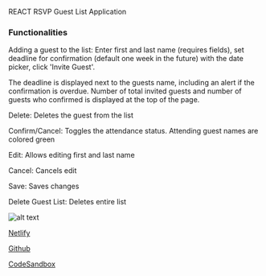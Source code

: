 REACT RSVP Guest List Application

### Functionalities

Adding a guest to the list:
Enter first and last name (requires fields), set deadline for confirmation (default one week in the future) with the date picker, click 'Invite Guest'.

The deadline is displayed next to the guests name, including an alert if the confirmation is overdue. Number of total invited guests and number of guests who confirmed is displayed at the top of the page.

Delete: Deletes the guest from the list

Confirm/Cancel: Toggles the attendance status. Attending guest names are colored green

Edit: Allows editing first and last name

Cancel: Cancels edit

Save: Saves changes

Delete Guest List: Deletes entire list

![alt text](https://github.com/thorinaboenke/guestlist/blob/master/src/images/Guestlist-screenshot.png)

[Netlify](https://gallant-banach-d9e317.netlify.app)

[Github](https://github.com/thorinaboenke/guestlist)

[CodeSandbox](https://codesandbox.io/s/react-guest-list-gyml2)
